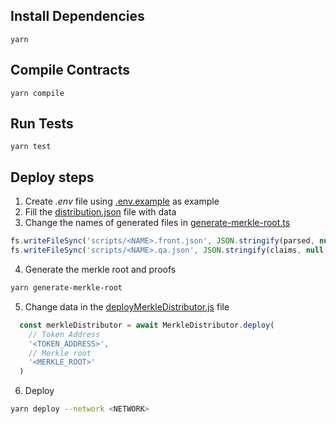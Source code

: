 
## Install Dependencies

`yarn`

## Compile Contracts

`yarn compile`

## Run Tests

`yarn test`

## Deploy steps

1) Create _.env_ file using [.env.example](.env.example) as example
2) Fill the [distribution.json](scripts/distribution.json) file with data
3) Change the names of generated files in [generate-merkle-root.ts](scripts/generate-merkle-root.ts)

```typescript
fs.writeFileSync('scripts/<NAME>.front.json', JSON.stringify(parsed, null, 4));
fs.writeFileSync('scripts/<NAME>.qa.json', JSON.stringify(claims, null, 4));
```

4) Generate the merkle root and proofs

```bash
yarn generate-merkle-root
```
5) Change data in the [deployMerkleDistributor.js](scripts/deployMerkleDistributor.js) file

```ts
  const merkleDistributor = await MerkleDistributor.deploy(
    // Token Address
    '<TOKEN_ADDRESS>',
    // Merkle root
    '<MERKLE_ROOT>'
  )
```
6) Deploy
```bash
yarn deploy --network <NETWORK>
```

